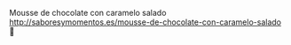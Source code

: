 Mousse de chocolate con caramelo salado	http://saboresymomentos.es/mousse-de-chocolate-con-caramelo-salado	
਍